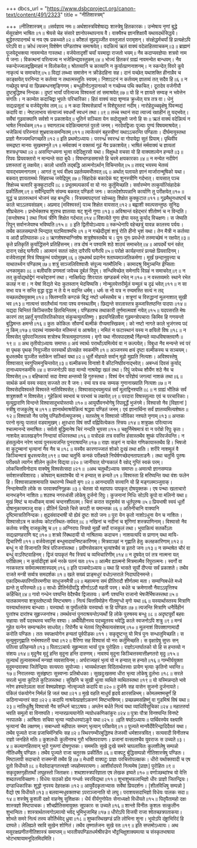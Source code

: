 +++
dbcs_url = "https://www.dsbcproject.org/canon-text/content/491/2323"
title = "नीतिशास्त्रम्"

+++
॥नीतिशास्त्रम्॥
॥सर्वज्ञाय नमः॥
अर्थशास्त्रविशेषाद्यः शास्त्रेषु हितकारकः।
उन्मेषाय नृणां बुद्धे र्मसूराक्षेण भाषितः॥१॥
श्रेयसे चेह संसारे ज्ञानोपस्थापनाय वै।
वाक्यैश्च ज्ञानशिक्षायै यथावदर्थसिद्धये।
बुद्धेरुत्पादनार्थ च नय एषः प्रकथ्यते॥२॥
कौशलं सुप्रयुञ्जीत वस्तुजातं परामृशन्।
संरक्षेद्धर्मचर्यां हि प्रत्यक्षेऽपि परेऽपि वा॥
क्रोधं त्यजन् विशेषेण पण्डितांश्च समाश्रयेत्।
वदन्नित्यं ऋतं वाक्यं वदेन्नाहितवाचकम्॥३॥
ब्राह्मणं पूजयेदूभक्त्या नावमन्येत गास्तथा।
वर्जयेत्तादृशीं चर्यां यस्माद्वा राजतो भयम्॥
नैव कदाप्यवज्ञेयाः शत्रवो नाम ये जनाः।
विकत्थनां परित्यज्य न भजेन्निन्द्यवस्तुकम्॥४॥
भोज्यं हितकरं ग्राह्यं नावमन्येत बान्धवम्।
नैव स्कन्देज्ज्वलद्वह्निमाहवं न विलोकयेत्॥
श्रोतव्यानि च काव्यानि न कुर्यात्प्राणनाशनम्। 
न स्कन्देत् विवरे कूपे नाकृत्यं च समाचरेत्॥५॥
विद्यां लब्ध्वा समासेन न क्रीडेदहिना सह।
दानं यच्छेत् यथाशक्ति हीनान्नैव च काङ्क्षयेत्
परनिन्दा न कर्तव्या न तथात्मस्तुतिः स्वयम्।
निशाऽटनं न कर्तव्यम् ज्ञातव्यं तत् सदैव हि॥६॥
न गच्छेदुप षण्डं वा छिन्नबन्धनशृङ्गिणम्।
बन्धुहीनोऽनुपानत्को न गच्छेच्च पथि क्कचित्।
दूरादेव वर्जनीयौ दुष्टबुद्धिश्च निन्दकः।
दुष्टां भार्यां परित्यज्य विश्वस्तां तां समाश्रयेत्॥७॥
यो हि न ज्ञायते सम्यङ् न भवेत्तेन संगतिः।
न काम्येत कदाचिद्वा भूपतेः परिचारिका।
हितं वाक्यं सदा शृण्वन्न क्रुध्येत् यत्र तत्र वा।
धेनुं सद्यःप्रसूतां च वर्जयेद्दूरमेव ताम्॥८॥
न कदा विश्वसेन्नार्यां न विशेद्दुस्तरां नदीम्।
नारोहेदुच्चवृक्षेषु पिवन्मद्यं कदापि वा।
नेष्टलाभाय संत्याज्यं स्वधर्मो स्वधनं तथा।॥९॥
तच्च स्थानं सदा त्याज्यं रक्षाहीनं तु यद्भवेत्।
सर्वेषां गूढवाक्यानि सर्वशो न प्रकाशयेत्॥
भूतिर्न सञ्चिता येन सदोद्युक्तो जनो हि सः॥
ऋतं वाक्यं वदेन्नित्यं न भाषेत निरर्थकम्॥१०॥
स्वागतञ्च वदेन्नित्यमागतं पुरतो जनम्।
नरदेवद्विजाः पूज्याः पुण्यं विषयमाश्रयेत्।
भजेन्नित्यं परिस्नातं शुभ्रवासःसमन्वितम्॥११॥
त्यजेत्संगं बहुस्त्रीणां यथाऽऽचरन्ति पण्डिताः।
दीर्घमायुस्तथा प्राज्ञो नैरुज्यमधिगच्छति॥१२॥
इति प्रथमोऽध्यायः।
पररन्ध्रं स्वरन्ध्रं वा गोपायेद्वा सुतं प्रियाम्।
पृथिवीव समद्रष्टा मानवः सुखमश्नुते॥१॥
मर्मवाक्यं न वक्तव्यं गूढं नैव प्रकाशयेत्।
भाषितं मर्मवाक्यं च ज्ञायतां शस्त्रधृग्यथा॥२॥
असन्दिग्धमना भूत्वा वदेदिक्षुरसो यथा।
विक्षुब्धो वचसा यो हि वाक्यशल्येन हन्यते॥३॥
रिपवः प्रियवक्तारो न मान्यन्ते सदा बुधैः।
विषभाण्डसमास्ते हि चरमे क्षयकारकाः॥४॥
न मन्येत नदीवेगं प्रशस्ततां तु लक्षयेत्।
कालो धावति तद्बद्धि आत्मनोऽर्थान् विचिन्तयेत्॥५॥
तावद् भयस्य भेतव्यं यावद्भयमनागतम्।
आगतं तु भयं वीक्ष्य प्रहर्तव्यमभीतवत्॥६॥
अर्थात् पलायते ज्ञानं मार्जारान्मूषिको यथा।
बकवत् ज्ञायतामर्थः सिंहवच्च जयेद्रिपुम्॥७॥
सिंहादेकं बकादेकं षट् शुनस्त्रीणि गर्दभात्।
वायसात् पञ्च शिक्षेच्च चत्वारि कुक्कुटादपि॥८॥
प्रभूतमल्पकार्यं वा यो नरः कुर्तुमिच्छति।
सर्वारम्भेण तत्कुर्यात्सिंहादेकं प्रकीर्तितम्॥९॥
सर्वेन्द्रियाणि संयम्य बकवत् पण्डितो जनः।
कालदेशोपपन्नानि कार्याणि तु परीक्षयेत्॥१०॥
युद्धं च प्रातरुत्थानं भोजनं सह बन्धुभिः।
स्त्रियमापद्गतां रक्षेच्चतुः शिक्षेत कुक्कुटात॥११॥
गूढमैथुनधार्ष्ट्य च काले चाऽऽलयसंग्रहम्।
अप्रमाद [मविश्वस्तं] पञ्च शिक्षेत वायसात्॥१२॥
बह्वाशी स्वल्पसन्तुष्ठः सुनिद्रः शीघ्रचेतनः।
प्रभोर्भक्तश्च शूरश्च ज्ञातव्याः षट् शुनो गुणाः॥१३॥
अविश्रान्तं वहेद्भारं शीतोष्णं च न विन्दति।
[सन्तोषश्च ] तथा नित्यं त्रीणि शिक्षेत गर्दभात्॥१४॥
विंशत्येते गुणा ज्ञेया यस्तु कुर्याद् विचक्षणः।
स जेष्यति रिपून् सर्वानजेयश्च भविष्यति॥१५॥
॥ इति द्वितीयोऽध्यायः॥
स्कन्धेनापि वहेच्छत्रुं यावन्न कालस्य पर्ययः।
तथैव कालसम्प्राप्ते भिन्द्यात् घटमिवाश्मभिः॥१॥
न गच्छेदीदृशं शत्रुं रोति हीनो भृशं यथा।
तेन मैत्री न कर्तव्या य आदौ प्रतिघातकः॥२॥
ऋणशेषश्चाग्निशेषः शत्रुशेषस्तथैव च।
पुनः पुनः प्रवर्धन्ते तस्माच्छेषं न रक्षयेत्॥३॥
कृते प्रतिकृतिं कुर्याद्धिंसने प्रतिहिंसनम्।
तत्र दोषं न पश्यामि शठे शाठ्यं समाचरेत्॥४॥
आपदर्थे घनं रक्षेत् दारान् रक्षेद् घनैरपि।
आत्मानं सततं रक्षेत् दारैरपि घनैरपि॥५॥
परोक्षे कार्यहन्तारं प्रत्यक्षे प्रियवादिनम्।
वर्जयेत्तादृशं मित्रं विषकुम्भं पयोमुखम्॥६॥
लुब्धमर्थ प्रदानेन श्लाघ्यमञ्जलिकर्मणा।
मूर्खं छन्दानुवृत्त्या च याथातथ्येन पण्डितम्॥७॥
शत्रुं साञ्जलिविश्वासैः संपूज्य नतमौलिभिः।
कामादश्रु विमुञ्चन्ति ईप्सिताः धनकामुकाः॥८॥
बलीयसि प्रणमतां जयेच्च दुर्बलं रिपुम्।
सन्धिमिच्छेत् समेनापि विग्रहं न समाचरेत्॥९॥
न तत् कुर्याद्यथोद्वेगं नाचरेद्दारुणं तथा।
नात्क्षिपेद्यः शिरःपातः खण्डकर्म रभेत् न॥१०॥
न वस्तव्यमरेः स्थाने रभेत कलहं न वा।
न येषां विद्यते भेदः कुतस्तान् भेदयिष्यसि।
नोन्मूलयेत्तरीर्मूलं यन्मूलं च दृढं भवेत्॥११॥
न सा सभा यत्र न सन्ति वृद्धा 
वृद्धा न ते ये न वदन्ति धर्मम्।
धर्मः स नो यत्र न रम्यमस्ति
सत्यं न तद् यच्छलदोषयुक्तम्॥१२॥
क्लिश्नाति कण्टकं बिद्धं नष्टो धर्मस्तथैव च।
शत्रूणां च विरुद्धानां मूलनाशात् सुखी भव॥१३॥
नात्यन्तं सरलैर्भाव्यं गत्वा पश्य वनस्थलीम्।
छिद्यन्ते सरलास्तत्र कुब्जास्तिष्ठन्ति पादपाः॥१४॥
यद्यदा चिन्तितं किञ्चित्तदैव हितचिन्तितम्।
पण्डितश्च तथाकारी तूर्णमात्मवशं नयेत्॥१५॥
यदपसरति मेषः कारणं तत् प्रहर्तुं 
मृगपतिरतिकोपात् संकुचत्युत्पतिष्णुः।
हृदयनिहितवैरा गूढमन्त्रोपचाराः
किमिव हि गणयन्तो बुद्धिमन्तः क्षमन्ते॥१६॥
कुतः कोकिलः सौवर्ण्यं बल्मीकं रौप्यमास्खिकम्।
को नष्टो नागते काले भुजंगस्य पदं नु किम्॥१७॥
पदस्थं नावमन्येत मतिमन्तं य आश्रयेत्।
नमितं न फटास्थानं यस्य न क्षयितो विषः॥१८॥
न विश्वसेत् पूर्वपराजितस्य 
शत्रोश्च मित्रत्वमुपागतस्य।
मृगो यथा नीरवपादशब्दै
र्निहन्यते व्याधविषाक्तवाणैः॥१९॥
॥ अथ तृतीयोऽध्यायः समाप्तः॥
अयं स्वार्थः परार्थोऽयमित्येवं वा न कल्पयेत्।
विबुधा नैव मन्यन्ते स्वं परं वा पृथक् पृथक्
नियुञ्जीत परस्यार्थे प्रोत्सहेत स्वकर्मणि॥१॥
अञ्जनस्य क्षयं दृष्टा वल्मीकस्य च सञ्चयम्।
बुधस्तथैव युञ्जीत स्तोकेन सञ्चितं यथा॥२॥
धूर्तो मोहयते सर्वान् मूढो मुह्यति नित्यशः।
अविश्वस्तेषु विश्वासात् स्वगुप्तिमनुचिन्तयेत्॥३॥
वल्मीकस्य विनाशो वै कीटनिष्ठीवनाद्भवेत्।
अबन्ध्यं दिवसं कुर्याद् दानाध्ययनकर्मभिः॥४॥
सज्जनोऽपि सदा मान्यो नाश्रयेद्वा खलं तथा।
रिपुं जयेच्च शौर्येण शठे नैव च विश्वसेत्॥५॥
बहिष्कार्या सदा वेश्या क्षन्तव्यो हि गुरुस्तथा।
विश्वं येन परिज्ञेयं जगत्यां नाशकं तथा॥६॥
सार्थकं कर्म यस्य स्यात् सज्जते तर वै जनः।
रम्यं यत्र वचः सम्यक् गुणानाख्याति नित्यशः॥७॥
न विश्वसेदविश्वस्ते विश्वस्ते नातिविश्वसेत्।
विश्वासाद्भयमुत्पन्नं सर्वं मूलाद्विनश्यति॥८॥
न ग्राह्यं भौतिकं सर्वं शत्रुशक्तौ न विश्वसेत्।
गूहेन्नित्यं स्वभावं च परभावं च लक्षयेत्॥९॥
परदारा विषास्तुल्याः एवं च परचारिकाः।
मृत्युद्वाराणि विन्दन्ते विश्वासादुभयोस्तयोः॥१०॥
आयुर्यौवनभोगेषु रिपावूर्द्धे भुजंगमे।
विश्वासो नैव [विज्ञानां ] स्त्रीषु राजकुलेषु च॥११॥
ज्ञानार्थमाश्रयेन्नित्यं श्रद्धवा पण्डितं जनम्।
एवं ज्ञानार्थिना सर्वं ज्ञातव्यमित्यशेषतः॥१२॥
विश्वासो नैव पापेषु पण्डितैर्नात्मपूजनम्।
यतस्तेषु न विश्वासो जीविका नश्यते नृणाम्॥१३॥
अन्तकः परनो मृत्युः पातालं वडवामुखम्।
क्षुरधारा विषं सर्पो वह्निवित्येकतः स्त्रियः॥१४॥
शत्रुपक्षः परित्याज्य श्चात्मानन्दे समाश्रितः।
सर्वतो बुद्धिमानेष चिरं नन्दति भूयसा॥१५॥
चक्षुर्निमेषमात्रं वा न परोक्षे रिपुः कृतः।
नाशयेत् कालखड्गेन निन्दायां वधिरस्तथा॥१६॥
यत्रोदकं तत्र वसन्ति हंसास्तथैव शुष्कं परिवर्जयन्ति।
न हंसतुल्येन नरेण भाव्यं पुनस्त्यजन्ति पुनराश्रयन्ति॥१७॥
राज्ञः सङ्गं न याचेत गणिकायास्तथैव हि।
भिषजो वा कुटुम्बानां भृत्यानां नैव नैव च॥१८॥
यस्यैव कारणाज्जातं शोको दुःखं तथा क्षतिः।
शरीरे नाशमूलं वै किञ्चिन्मात्रं बुधस्त्यजेत्॥१९॥
यथा चतुर्भिः कनकं परीक्ष्यते
निर्घर्षणच्छेदनतापताडनैः।
तथा चतुर्भिः पुरुषः परीक्ष्यते
त्यागेन शीलेन कुलेन विद्यया॥२०॥
जानीयात् योग्यकालं वै रक्षेद् गुप्तिं स्वकं परम्।
लोकचित्तविनोदाय वाक्येषु विश्वसेत्सदा॥२१॥
॥अथ चतुर्थोऽध्यायः समाप्तः॥
अमात्यो ज्ञानसम्पन्नः सर्वशास्त्रविशारदः।
कोषवान् बलवांश्चैव यो न हन्यात् स हन्यते॥१॥
विश्वस्ता हि मरिष्यन्ति यथा वंशः फलेन हि।
विश्वासान्नाशमायाति यथारण्ये स्थितो मृगः॥२॥
आनन्दयति सत्त्वानि यो हि मङ्गलमञ्जुवाक्।
निन्दामेष्यति लोके सः परवाक्यनिगूहकः॥३॥
चेतसा यो महापापः पापकृत् दोषयुक्तकः।
एष पन्थाः खलाचारो मानभङ्गेन नाशितः॥
शठश्च नगरध्वंसी लोकेषु दुर्जनो रिपुः।
कुजनानां निधिः सोऽपि कूपो वा मलिनो यथा॥
मुखं मिष्टं च माध्वीकम् वाक्यं चन्दनशीतलम्।
चित्तं करात सदृशमेवं स धूर्तपूरुषः॥५॥
प्रियभाषी स्वयं धूर्तो दोषानुकायमञ्जु वाक्।
प्रीतिर्न ध्रियते चित्ते कपटी स यमान्तकः॥६॥
अतिनीचानि वाक्यानि दृष्टिमात्रातिनिन्दकः।
क्षुद्रसंवादभाषी यो ह्येवं दुष्टः शठो जनः॥
पुरा येन कृतो नाशोऽधुना येन च नाशितः।
विश्वासोऽत्र न कर्तव्यः कोटरस्थित-सर्पवत्॥८॥
नखिनां च नदीनां च शृंगिणां शस्त्रपाणिनाम्।
विश्वासो नैव कर्तव्यः स्त्रीषु राजकुलेषु च॥९॥
अग्निरापः स्त्रियो मूर्खो सर्पो राजकुलं तथा।
भूयान्नित्यं सतर्कोऽतः सद्यःप्राणहराणि षट्॥१०॥
शत्रवे रिंक्थदायी यो नाश्रितव्यः कदाचन।
नाशयत्यपि स प्राणान् यथा मायि-द्विचारिणी॥११॥
वर्जयेत्तादृशं बन्धुमादावनिष्टकारिणम्।
मित्रवाञ्छां न गृह्णाति हेतुः कलहकारिणाम्॥१२॥
बन्धुं न यो विजानाति मित्रं परिजनांस्तथा।
प्रवीणसेवकान् भृत्यांश्चैवं स इतरो जनः॥१३॥
न सम्भाषेत चौरं वा बन्धुं वाऽरिष्टवाहिनम्।
द्विजं पापकृतं नैव स्त्रियं च व्यभिचारिणीम्॥१४॥
न दूषयेत् परं तत्र नात्मना यत् परीक्षितम्।
न कुर्यादीदृशं कर्म नरके पतनं यतः॥१५॥
आत्मैव ह्यात्मनो मित्रमात्मैव रिपुरात्मनः।
स्वर्गो वा नरकस्तत्र सर्वमात्मवशास्पदम्॥१६॥
इति पञ्चमोऽध्यायः॥
यथा हि भासते सूर्यो दीप्त्या सर्वं प्रकाशते।
तथैव राजते मन्त्री सर्व्वत्र समदर्शकः॥१॥
खले सख्यं प्राङ्मधुरं वधोऽन्तराले निदाघदिनमन्ते।
एकादिमध्यपरिणतिरमणीया साधुजनमैत्री॥२॥
महात्मना समं प्रीतिरादौ शीर्णतमा मता।
सम्यग्विबर्धते मध्ये ह्यन्ते तु परिरम्यते॥३॥
साधोः प्रीतिर्नदीवद्धि शीर्णाऽऽदौ महती परम्।
बर्धते च क्रमेणासौ नैवाऽऽवृत्तिश्च कर्हिचित्॥४॥
गावो गन्धेन पश्यन्ति वेदैश्चैव द्विजातयः।
कर्णैः पश्यन्ति राजानो भेषजैर्भिषजस्तथा॥५॥
घातकामनया शत्रुस्तोष्टव्यो मिष्टभाषणः।
नित्यं चित्तविमोहेन गीतमुग्धो मृगो यथा॥६॥
यस्यार्थास्तस्य मित्राणि यस्यार्थास्तस्य बान्धवाः।
यस्यार्थाः स पुमाँल्लोके यस्यार्थाः स हि पण्डितः॥७॥
त्यजन्ति मित्राणि धनैर्विहीनं पुत्तांश्च दारांश्च सुहृज्जनांश्च।
तमर्थवन्तं पुनराश्रयन्तेऽप्यर्थो हि लोके पुरुषस्य बन्धुः॥८॥
अदृष्टपूर्वो बहवः सहायाः सर्वे पदस्थस्य भवन्ति वश्याः।
अर्थैर्विहीनस्य पदच्यूतस्य भवेद्धि काले स्वजनोऽपि शत्रुः॥९॥
मन्त्रं गूहेत यत्नेन सम्यग्बलेन साधयेत्।
रिपोर्नैव च भेतव्यं रिपुर्भेष्यत्यसंशयम्॥१०॥
मूलनाशं विपक्शाणामादौ करोति पण्डितः।
ततः स्वपक्षयोगेन हन्यतां पूर्वपीडकः॥११।
सकृद्दुष्टन्तु यो मित्रं पुनः सन्धातुमिच्छति।
स मृत्युमुपगृह्णाति गर्भमश्वतरी यथा॥१२॥
वैरिणा सह विश्वासं यो नरः कर्तुमिच्छति।
स वृक्षाग्रेषु सुप्तः सन् पतित्वा प्रतिहन्यते॥१३॥
पिताऽऽचार्यः सुहृन्माता भार्या पुत्रः पुरोहितः।
राज्ञोऽन्तर्घातको यो हि स हन्तव्यो न संशयः॥१४॥
मृदुनैव मृदुं हन्ति मृदुना हन्ति दारुणम्।
नावश्यं मृदुना किञ्चित्तस्मात्तीक्ष्णतरो मृदुः॥१५॥
तुल्यार्थं तुल्यसामर्थ्यं मन्त्रज्ञं व्यवसायिनम्।
अर्घराज्यहरं भृत्यं यो न हन्यात् स हन्यते॥१६॥
गाम्भीर्ययुक्ता मृदुमन्दवाक्या 
जितेन्द्रियाः सत्यपराः सुयोज्याः।
भाव्यर्थतज्ज्ञा विदितार्थतत्त्वाः
प्रायेण भृत्याः कृतिनो भवन्ति॥१७॥
निरालस्याः सुसंहृष्टाः सुस्वप्नाः प्रतिबोधकाः।
सुखदुःखसमा धीरा भृत्या लोकेषु दुर्लभाः॥१८॥
सरले सरलो भूत्वा कुटिले कुटिलस्तथा।
सुखिनि च सुखी भूत्वा व्यथिते व्यथितस्तथा॥१९॥
यो यस्मिन्नन्दते भावे नरेण हश्यतेऽवला
सतां वेश्मप्रवेशद्वाः नोत्सृज्यते कदापि वा॥२०॥
दुर्जनैः सह वासेन सुजनो दुर्जनायते।
पंकिलं पंकयोगेन निर्मलं हि जलं यथा॥२१॥
मुखे वहति माधुर्यं हृदये क्षारसन्निभम्।
कोमलमश्मचूर्णं हि कठिनाभ्यन्तरं सदा॥२२॥
कदापि नाश्रयेत्प्राज्ञोऽकरुणं मिष्टभाषिणम्।
प्रच्छन्नमसहिष्णुं वा गुडमिश्रं विषं यथा॥२३॥
नातिधूर्तेषु विश्वासो नैव सन्धिर्न चाऽऽश्रयः।
अम्लेन बर्धते नित्यं यथा व्याधिर्विसूचिका॥२४॥
महातरुर्वा भवति समूलो वा विनश्यति।
नान्तरप्रत्ययानेति न्यग्रोधकणिकांकुरः॥२४॥
पुत्राः पौत्रा विनश्यन्ति विनष्टे नरपालके।
आश्रिताः सचिवा भृत्या न्यग्रोधस्यांऽकुरे यथा॥२५॥
॥इति षष्ठोऽध्यायः॥
पार्थिवस्येव वक्ष्यामि भृत्यानां चैव लक्षणम्।
सबान्धवो महीपालः सम्यग् भृत्यान् परीक्षयेत्॥१॥
पूज्यते मानवैर्देवैरिन्द्रादिदैवतं यथा। 
तथैव पूज्यते राजा प्रजाभिर्मन्त्रिभिः सह॥२॥
स्थिरगम्भीरबुद्धिश्च तेजस्वी धर्मशास्त्रवित्।
सत्यवादी विनीतश्च राज्ञो जनहिते मतिः॥
कुशलधीः कुलीनश्च गुरौ भक्तिपरायणः।
प्रजानां वत्सलश्चैव युवराजः स उच्यते॥३।४॥
कल्याणहितवान् भूपो गुरूणां दोषगुप्तकः।
सममतिः सुखे दुःखे समरे चापलायितः
कुलशीलेषु सम्पन्नो नीतिधर्मेषु पण्डितः।
तथैव पूज्यते राजा चतुरस्रः प्रकीर्तितः॥६॥
वाक्पटु र्बुद्धिसम्पन्नो नीतिशास्त्रेषु पण्डितः।
मिष्टालापी सदाचारो राजमन्त्री तथैव हि॥७॥
मेधावी वाक्पटुः प्राज्ञः परचित्तोपलक्षकः।
धीरो यथोक्तवादी च एष दूतो विधीयते॥८॥
वेदवेदाङ्गतत्त्वज्ञो जपहोमपरायणः।
आशीर्वादपरो नित्यमेष [प्राज्ञः] पुरोहितः॥९॥
सकृदुक्तगृहीतार्थो लघुहस्तो जिताक्षरः।
शब्दशास्त्रपरिज्ञाता एष लेखक इष्यते॥१०॥
वर्णाञ्छब्दांश्च यो वेत्ति शब्दतत्त्वविचक्षणः।
विधेयः पाठको ह्येव गन्धर्वः स्वरविद्यथा॥११॥
शुभाशुभफलाभिज्ञो धीरः प्राज्ञो जितन्द्रियः।
दण्डाधिकारिकः शुद्धो नृपस्य देहरक्षकः॥१२॥
आयुर्वेदकृताभ्यासः सर्वेषां प्रियदर्शनः।
[शीलविधिषु सम्पन्नो ] वैद्यो एष विधीयते॥१३॥
बलवान्मधुवक्तश्चा ऽपराञ्जानाति यो लघु।
पराशयसदाभिज्ञो विधेयः पालकः सदा॥१४॥
शस्त्रेषु कुशली दक्षो वाहनेषु सुशिक्षकः।
धैर्य वीर्यगुणोपेतः सेनाध्यक्षो विधीयते॥१५॥
पितृपैतामहो दक्षः शास्त्रज्ञो मिष्टपाचकः।
शौचप्रीतिसमायुक्तः सूपकारः स उच्यते॥१६॥
शान्तो विनीतः कुशलः सत्कुलीनः शुभान्वितः।
शास्त्रार्थतत्त्वगोऽमात्यो भवेद् भूमिभुजामिह॥१७॥
धीरोऽपि विजयी राजा श्वेतच्छत्रपताकया।
शोभते समरे नित्यं तस्य कीर्तिर्भवेद् ध्रुवा॥१८॥
शुष्कास्थिखण्डं प्रति लोभिना शुना।
भूयोऽपि दंष्ट्राभिरिदं हि दश्यते।
लेलिह्यते स्रावि सुखेन शोणितं।
तथैव तृष्णार्तजनः सुखे रतः॥१९॥
इति सप्तमोऽध्यायः।
अथ मसूराक्षप्रणीतनीतिशास्त्रं समाप्तम्॥
भारतीयपण्डितधर्मश्रीवज्रेन भौट्टभिक्षुशाक्यमत्या च 
संस्कृतभाषाया भोटभाषायामनूदितमिदमिति।
